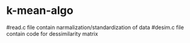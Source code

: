 # k-mean-algo
#read.c file contain narmalization/standardization of data
#desim.c file contain code for dessimilarity matrix

